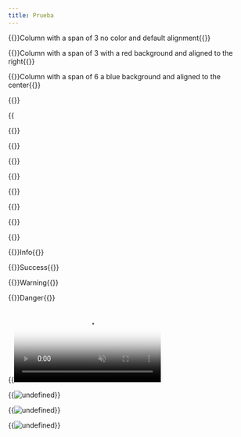 ```yaml
---
title: Prueba
---
```

{{<column span="3">}}Column with a span of 3 no color and default alignment{{</column>}}

{{<column span="3" color="#ff0000" align="right">}}Column with a span of 3 with a red background and aligned to the right{{</column>}}

{{<column span="6" color="#00ecff" align="center">}}Column with a span of 6 a blue background and aligned to the center{{</column>}}

{{<divider-title text="This is a Divider Title">}}

{{<audio src="https://samplelib.com/lib/preview/mp3/sample-6s.mp3" span="3" title="Audio Title">}}

{{<bullet type="do" leadingText="Test" text="Text">}}

{{<bullet type="dont" leadingText="No text" text="undefined">}}

{{<bullet type="do" leadingText="undefined" text="No leading text">}}

{{<color span="6" name="Test" hex="#184dd2" rgb="undefined" pantone="undefined" cmyk="undefined" mui="undefined" >}}

{{<color span="3" name="red test" hex="#ff0000" rgb="123, 123, 123" pantone="pantone goes ehre" cmyk="cmyk goes ehre" mui="mui goes here" >}}

{{<color span="3" name="blue test" hex="#00afff" rgb="rgb goes here" pantone="pantone goes here" cmyk="cmyk goes here" mui="mui goes here" >}}

{{<download span="6" title="Test File" url="/images/netlify-upload.png" >}}

{{<download span="6" title="Video" url="/images/kapture-2023-05-12-at-19.27.42.mp4" subtitle="undefined">}}

{{<hint type="info" span="3">}}Info{{</hint>}}

{{<hint type="success" span="3">}}Success{{</hint>}}

{{<hint type="warning" span="6">}}Warning{{</hint>}}

{{<hint type="danger" span="6">}}Danger{{</hint>}}

{{<video src="/images/kapture-2023-05-12-at-19.27.42.mp4" span="6" autoplay="false" muted="true" loop="true" poster="/images/gitlab-decap-login.png">}}

{{<image src="/images/subtitle-image.png"
          span="6"
          title="undefined"
          description="undefined"
          overlay="/images/subtitle-image-hover.png"
          light="false"
          dark="false"
          scale="false"
          >}}

{{<image src="/images/client-secret.png"
          span="3"
          title="undefined"
          description="undefined"
          overlay="undefined"
          light="true"
          dark="false"
          scale="false"
          >}}

{{<image src="/images/add-new-site.png"
          span="3"
          title="undefined"
          description="undefined"
          overlay="undefined"
          light="false"
          dark="true"
          scale="false"
          >}}